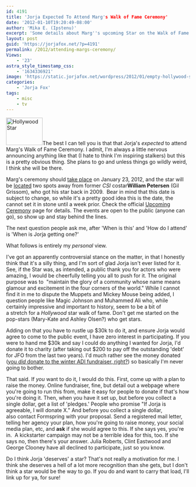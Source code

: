 ```yaml
---
id: 4191
title: 'Jorja Expected To Attend Marg's Walk of Fame Ceremony'
date: '2012-01-10T19:20:49-08:00'
author: 'Mika E. (Ipstenu)'
excerpt: 'Some details about Marg''s upcoming Star on the Walk of Fame. Yes, Jorja is expected to be there.'
layout: post
guid: 'https://jorjafox.net/?p=4191'
permalink: /2012/attending-margs-ceremony/
Views:
    - '23'
astra_style_timestamp_css:
    - '1634336921'
image: 'https://static.jorjafox.net/wordpress/2012/01/empty-hollywood-star-01.jpeg'
categories:
    - 'Jorja Fox'
tags:
    - misc
    - tv
---
```


<img class="alignleft size-thumbnail wp-image-4192" title="Hollywood Star" src="//static.jorjafox.net/wordpress/2012/01/empty-hollywood-star-01-210x140.jpeg" alt="Hollywood Star" width="100" height="75" />The best I can tell you is that that Jorja's <em>expected</em> to attend Marg's Walk of Fame Ceremony. I admit, I'm always a little nervous announcing anything like that (I hate to think I'm inspiring stalkers) but this is a pretty obvious thing. She plans to go and unless things go wildly weird, I think she will be there.

Marg's ceremony should <a href="https://twitter.com/#!/wofstargirl/status/144889713277415426">take place</a> on January 23, 2012, and the star will be <a href="https://twitter.com/#!/wofstargirl/status/144133271805112320">located</a> two spots away from former <em>CSI</em> costar**William Petersen** (Gil Grissom), who got his star back in 2009.  Bear in mind that this date is subject to change, so while it's a pretty good idea this is the date, the cannot set it in stone until a week prior. Check the official <a href="http://www.walkoffame.com/pages/upcoming-ceremonies">Upcoming Ceremony</a> page for details. The events are open to the public (anyone can go), so show up and stay behind the lines.

The next question people ask me, after 'When is this' and 'How do I attend' is 'When is Jorja getting one?'

What follows is entirely my <em>personal</em> view.

I've got an apparently controversial stance on the matter, in that I honestly think that it's a silly thing, and I'm sort of glad Jorja isn't ever listed for it. See, if the Star was, as intended, a public thank you for actors who were amazing, I would be cheerfully telling you all to push for it. The original purpose was to  "maintain the glory of a community whose name means glamour and excitement in the four corners of the world." While I cannot find it in me to dispute the Muppets and Mickey Mouse being added, I question people like Magic Johnson and Muhammed Ali who, while certainly impressive and important to history, seem to be a bit of a stretch for a <em>Hollywood</em> star walk of fame. Don't get me started on the pop-stars (Mary-Kate and Ashley Olsen?) who get stars.

Adding on that you have to rustle up $30k to do it, and ensure Jorja would agree to come to the public event, I have zero interest in participating. If you were to hand me $30k and say I could do anything I wanted for Jorja, I'd donate it to charity (after taking out $200 to pay off the outstanding 'debt' for JFO from the last two years). I'd much rather see the money donated (<a href="http://www.crowdrise.com/adi-teapa/fundraiser/jorjafoxonline">you <em>did</em> donate to the winter ADI fundraiser, right?</a>) so basically I'm never going to bother.

That said. If <em>you</em> want to do it, I would do this. First, come up with a plan to raise the money. Online fundraiser, fine, but detail out a webpage where you're going to run this from, make it easy for people to donate if that's how you're doing it. Then, when you have it set up, but before you collect a single dollar, get a list of 'pledges.' People who promise "If Jorja is agreeable, I will donate X." And before you collect a single dollar, also contact Formspring with your proposal. Send a registered mail letter, telling her agency your plan, how you're going to raise money, your social media plan, etc, and **ask** if she would agree to this. If she says yes, you're in.  A kickstarter campaign may not be a terrible idea for this, too. If she says no, then there's your answer. Julia Roberts, Clint Eastwood and George Clooney have all declined to participate, just so you know.

Do I think Jorja 'deserves' a star? That's not really a motivation for me. I think she deserves a hell of a lot more recognition than she gets, but I don't think a star would be the way to go. If you do and want to carry that load, I'll link up for ya, for sure!
